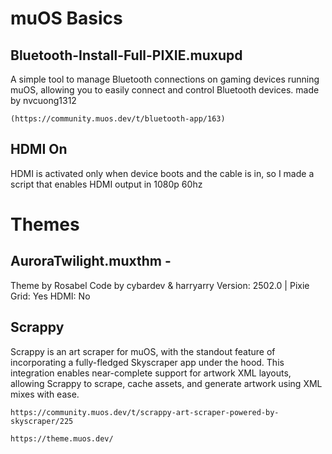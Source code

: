 # muOS Basics
## Bluetooth-Install-Full-PIXIE.muxupd
A simple tool to manage Bluetooth connections on gaming devices running muOS, allowing you to easily connect and control Bluetooth devices. made by nvcuong1312 
```
(https://community.muos.dev/t/bluetooth-app/163)
```
## HDMI On
HDMI is activated only when device boots and the cable is in, so I made a script that enables HDMI output in 1080p 60hz

# Themes
## AuroraTwilight.muxthm - 

Theme by Rosabel
Code by cybardev & harryarry
Version: 2502.0 | Pixie
Grid: Yes
HDMI: No

## Scrappy
Scrappy is an art scraper for muOS, with the standout feature of incorporating a fully-fledged Skyscraper app under the hood. This integration enables near-complete support for artwork XML layouts, allowing Scrappy to scrape, cache assets, and generate artwork using XML mixes with ease.
```
https://community.muos.dev/t/scrappy-art-scraper-powered-by-skyscraper/225
```
```
https://theme.muos.dev/
```
